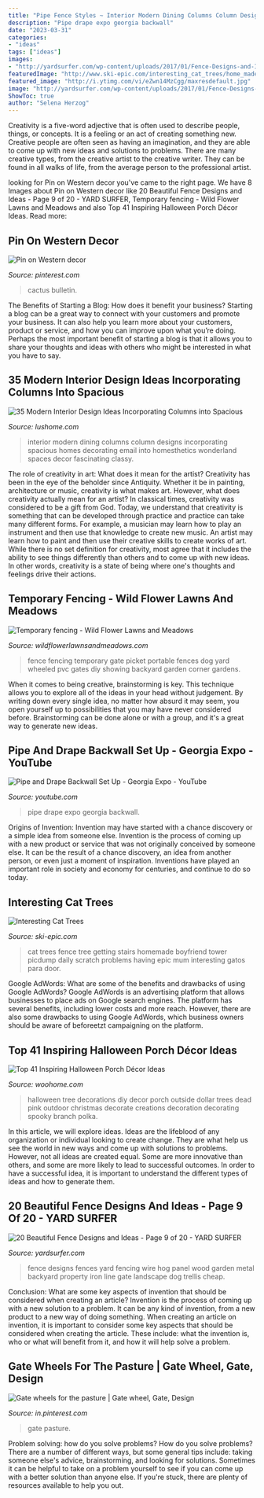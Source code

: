 ```yaml
---
title: "Pipe Fence Styles ~ Interior Modern Dining Columns Column Designs Incorporating Spacious Homes Decorating Email Into Homesthetics Wonderland Spaces Decor Fascinating Classy"
description: "Pipe drape expo georgia backwall"
date: "2023-03-31"
categories:
- "ideas"
tags: ["ideas"]
images:
- "http://yardsurfer.com/wp-content/uploads/2017/01/Fence-Designs-and-Ideas-9.jpg"
featuredImage: "http://www.ski-epic.com/interesting_cat_trees/home_made_cat_tree.jpg"
featured_image: "http://i.ytimg.com/vi/eZwn14MzCgg/maxresdefault.jpg"
image: "http://yardsurfer.com/wp-content/uploads/2017/01/Fence-Designs-and-Ideas-9.jpg"
ShowToc: true
author: "Selena Herzog"
---
```



Creativity is a five-word adjective that is often used to describe people, things, or concepts. It is a feeling or an act of creating something new. Creative people are often seen as having an imagination, and they are able to come up with new ideas and solutions to problems. There are many creative types, from the creative artist to the creative writer. They can be found in all walks of life, from the average person to the professional artist.

	

		
looking for Pin on Western decor you've came to the right page. We have 8 Images about Pin on Western decor like 20 Beautiful Fence Designs and Ideas - Page 9 of 20 - YARD SURFER, Temporary fencing - Wild Flower Lawns and Meadows and also Top 41 Inspiring Halloween Porch Décor Ideas. Read more:
		
    
## Pin On Western Decor

<img loading=lazy src="https://i.pinimg.com/736x/e8/6c/c1/e86cc1bfd3bdb15ce7980214ffede7e7--paper-cactus-bulletin-board-paper.jpg" onerror="this.onerror=null;this.src='https://tse2.mm.bing.net/th?id=OIP.Zf70w9QurkH71VgSuYrTdQHaJ6&amp;pid=15.1';" alt="Pin on Western decor">

_Source: pinterest.com_

>cactus bulletin. 

	

The Benefits of Starting a Blog: How does it benefit your business?
Starting a blog can be a great way to connect with your customers and promote your business. It can also help you learn more about your customers, product or service, and how you can improve upon what you’re doing. Perhaps the most important benefit of starting a blog is that it allows you to share your thoughts and ideas with others who might be interested in what you have to say.

    
## 35 Modern Interior Design Ideas Incorporating Columns Into Spacious

<img loading=lazy src="http://www.lushome.com/wp-content/uploads/2013/10/modern-interior-design-decorating-with-columns-32.jpg" onerror="this.onerror=null;this.src='https://tse2.mm.bing.net/th?id=OIP.gCPz6ZeU1PYMUTeLpyLqWwHaJ3&amp;pid=15.1';" alt="35 Modern Interior Design Ideas Incorporating Columns into Spacious">

_Source: lushome.com_

>interior modern dining columns column designs incorporating spacious homes decorating email into homesthetics wonderland spaces decor fascinating classy. 

	

The role of creativity in art: What does it mean for the artist?
Creativity has been in the eye of the beholder since Antiquity. Whether it be in painting, architecture or music, creativity is what makes art. However, what does creativity actually mean for an artist? In classical times, creativity was considered to be a gift from God. Today, we understand that creativity is something that can be developed through practice and practice can take many different forms. For example, a musician may learn how to play an instrument and then use that knowledge to create new music. An artist may learn how to paint and then use their creative skills to create works of art. While there is no set definition for creativity, most agree that it includes the ability to see things differently than others and to come up with new ideas. In other words, creativity is a state of being where one's thoughts and feelings drive their actions.

    
## Temporary Fencing - Wild Flower Lawns And Meadows

<img loading=lazy src="https://www.wildflowerlawnsandmeadows.com/wp-content/uploads/2016/01/corner-and-gate.jpg" onerror="this.onerror=null;this.src='https://tse3.mm.bing.net/th?id=OIP.kI4ZjmPt34XY3tH_Fl8BywHaFT&amp;pid=15.1';" alt="Temporary fencing - Wild Flower Lawns and Meadows">

_Source: wildflowerlawnsandmeadows.com_

>fence fencing temporary gate picket portable fences dog yard wheeled pvc gates diy showing backyard garden corner gardens. 

	

When it comes to being creative, brainstorming is key. This technique allows you to explore all of the ideas in your head without judgement. By writing down every single idea, no matter how absurd it may seem, you open yourself up to possibilities that you may have never considered before. Brainstorming can be done alone or with a group, and it's a great way to generate new ideas.

    
## Pipe And Drape Backwall Set Up - Georgia Expo - YouTube

<img loading=lazy src="http://i.ytimg.com/vi/eZwn14MzCgg/maxresdefault.jpg" onerror="this.onerror=null;this.src='https://tse2.mm.bing.net/th?id=OIP.c1JWhcde6Dt2Qb2TP9sD-gHaEK&amp;pid=15.1';" alt="Pipe and Drape Backwall Set Up - Georgia Expo - YouTube">

_Source: youtube.com_

>pipe drape expo georgia backwall. 

	

Origins of Invention: Invention may have started with a chance discovery or a simple idea from someone else.
Invention is the process of coming up with a new product or service that was not originally conceived by someone else. It can be the result of a chance discovery, an idea from another person, or even just a moment of inspiration. Inventions have played an important role in society and economy for centuries, and continue to do so today.

    
## Interesting Cat Trees

<img loading=lazy src="http://www.ski-epic.com/interesting_cat_trees/home_made_cat_tree.jpg" onerror="this.onerror=null;this.src='https://tse2.mm.bing.net/th?id=OIP.-Kf2mgrR6OCuH0dN12mJHAHaJ6&amp;pid=15.1';" alt="Interesting Cat Trees">

_Source: ski-epic.com_

>cat trees fence tree getting stairs homemade boyfriend tower picdump daily scratch problems having epic mum interesting gatos para door. 

	

Google AdWords: What are some of the benefits and drawbacks of using Google AdWords?
Google AdWords is an advertising platform that allows businesses to place ads on Google search engines. The platform has several benefits, including lower costs and more reach. However, there are also some drawbacks to using Google AdWords, which business owners should be aware of beforeetzt campaigning on the platform.

    
## Top 41 Inspiring Halloween Porch Décor Ideas

<img loading=lazy src="http://www.woohome.com/wp-content/uploads/2014/10/Halloween-porch-ideas-21.jpg" onerror="this.onerror=null;this.src='https://tse1.mm.bing.net/th?id=OIP.nF_s3sUt2QASX3GjqbxymgHaLI&amp;pid=15.1';" alt="Top 41 Inspiring Halloween Porch Décor Ideas">

_Source: woohome.com_

>halloween tree decorations diy decor porch outside dollar trees dead pink outdoor christmas decorate creations decoration decorating spooky branch polka. 

	

In this article, we will explore ideas. Ideas are the lifeblood of any organization or individual looking to create change. They are what help us see the world in new ways and come up with solutions to problems. However, not all ideas are created equal. Some are more innovative than others, and some are more likely to lead to successful outcomes. In order to have a successful idea, it is important to understand the different types of ideas and how to generate them.

    
## 20 Beautiful Fence Designs And Ideas - Page 9 Of 20 - YARD SURFER

<img loading=lazy src="http://yardsurfer.com/wp-content/uploads/2017/01/Fence-Designs-and-Ideas-9.jpg" onerror="this.onerror=null;this.src='https://tse1.mm.bing.net/th?id=OIP.if5lF0GvUAqHfvhkq7T5TQHaNK&amp;pid=15.1';" alt="20 Beautiful Fence Designs and Ideas - Page 9 of 20 - YARD SURFER">

_Source: yardsurfer.com_

>fence designs fences yard fencing wire hog panel wood garden metal backyard property iron line gate landscape dog trellis cheap. 

	

Conclusion: What are some key aspects of invention that should be considered when creating an article?
Invention is the process of coming up with a new solution to a problem. It can be any kind of invention, from a new product to a new way of doing something. When creating an article on invention, it is important to consider some key aspects that should be considered when creating the article. These include: what the invention is, who or what will benefit from it, and how it will help solve a problem.

    
## Gate Wheels For The Pasture | Gate Wheel, Gate, Design

<img loading=lazy src="https://i.pinimg.com/736x/5e/dd/ab/5eddab5584cc7d23d65c59935cd725ed--gates-wheels.jpg" onerror="this.onerror=null;this.src='https://tse1.mm.bing.net/th?id=OIP.14LtKEN6WbZaffsXmtbpuwHaJ3&amp;pid=15.1';" alt="Gate wheels for the pasture | Gate wheel, Gate, Design">

_Source: in.pinterest.com_

>gate pasture. 

	

Problem solving: how do you solve problems?
How do you solve problems? There are a number of different ways, but some general tips include: taking someone else's advice, brainstorming, and looking for solutions. Sometimes it can be helpful to take on a problem yourself to see if you can come up with a better solution than anyone else. If you're stuck, there are plenty of resources available to help you out.

